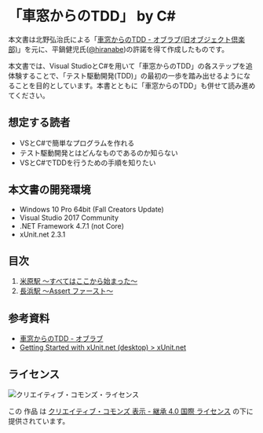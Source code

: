 ﻿「車窓からのTDD」 by C#
=====

本文書は北野弘治氏による「[車窓からのTDD - オブラブ(旧オブジェクト倶楽部)](http://objectclub.jp/technicaldoc/testing/stack_tdd.pdf)」を元に、平鍋健児氏([@hiranabe](https://twitter.com/hiranabe))の許諾を得て作成したものです。

本文書では、Visual StudioとC#を用いて「車窓からのTDD」の各ステップを追体験することで、「テスト駆動開発(TDD)」の最初の一歩を踏み出せるようになることを目的としています。本書とともに「車窓からのTDD」も併せて読み進めてください。


想定する読者
-----

- VSとC#で簡単なプログラムを作れる
- テスト駆動開発とはどんなものであるのか知らない
- VSとC#でTDDを行うための手順を知りたい


本文書の開発環境
-----

- Windows 10 Pro 64bit (Fall Creators Update)
- Visual Studio 2017 Community
- .NET Framework 4.7.1 (not Core)
- xUnit\.net 2.3.1

目次
-----

1. [米原駅 ～すべてはここから始まった～](doc/01.md)
1. [長浜駅 ～Assert ファースト～](doc/02.md)

参考資料
-----

- [車窓からのTDD - オブラブ](http://objectclub.jp/technicaldoc/testing/stack_tdd.pdf)
- [Getting Started with xUnit.net (desktop) > xUnit.net](http://xunit.github.io/docs/getting-started-desktop)


ライセンス
-----

![クリエイティブ・コモンズ・ライセンス](https://i.creativecommons.org/l/by-sa/4.0/88x31.png)

この 作品 は [クリエイティブ・コモンズ 表示 - 継承 4.0 国際 ライセンス](http://creativecommons.org/licenses/by-sa/4.0/") の下に提供されています。
